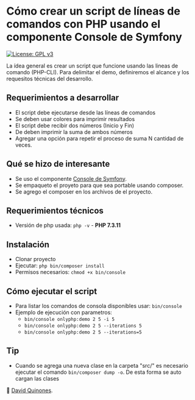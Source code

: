 # Cómo crear un script de líneas de comandos con PHP usando el componente Console de Symfony
[![License: GPL v3](https://img.shields.io/badge/License-GPLv3-blue.svg)](https://www.gnu.org/licenses/gpl-3.0)

La ídea general es crear un script que funcione usando las lineas de comando (PHP-CLI). 
Para delimitar el demo, definiremos el alcance y los requesitos técnicas del desarrollo.

## Requerimientos a desarrollar 

* El script debe ejecutarse desde las líneas de comandos
* Se deben usar colores para imprimir resultados
* El script debe recibir dos números (Inicio y Fin)
* De deben imprimir la suma de ambos números
* Agregar una opción para repetir el proceso de suma N cantidad de veces.

## Qué se hizo de interesante

* Se uso el componente [Console de Symfony]( https://symfony.com/doc/current/components/console.html).
* Se empaqueto el proyeto para que sea portable usando composer.
* Se agrego el composer en los archivos de el proyecto.

## Requerimientos técnicos

* Versión de php usada: `php -v` - **PHP 7.3.11**

## Instalación
* Clonar proyecto
* Ejecutar: `php bin/composer install`
* Permisos necesarios: `chmod +x bin/console` 

## Cómo ejecutar el script

* Para listar los comandos de consola disponibles usar: `bin/console`
* Ejemplo de ejecución con parametros: 
  * `bin/console onlyphp:demo 2 5 -i 5`
  * `bin/console onlyphp:demo 2 5 --iterations 5`
  * `bin/console onlyphp:demo 2 5 --iterations=5`

## Tip

  * Cuando se agrega una nueva clase en la carpeta "src/" es necesario ejecutar el comando `bin/composer dump -o`. De esta forma se auto cargan las clases


:gift: [David Quinones]( https://github.com/dqblanco).